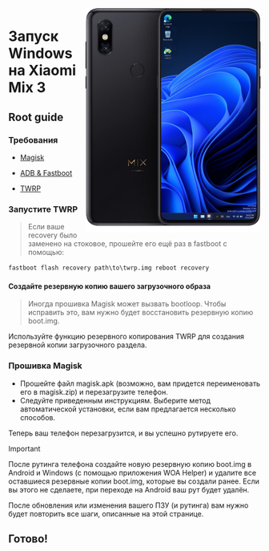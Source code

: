 <img align="right" src="https://github.com/n00b69/woa-perseus/blob/main/perseus.png" width="350" alt="Windows 11 running on perseus">

# Запуск Windows на Xiaomi Mix 3

## Root guide

### Требования 
- [Magisk](https://github.com/topjohnwu/Magisk/releases/latest)

- [ADB & Fastboot](https://developer.android.com/studio/releases/platform-tools)

- [TWRP](https://github.com/n00b69/woa-perseus/releases/download/Files/twrp.img)

### Запустите TWRP
> Если ваше recovery было заменено на стоковое, прошейте его ещё раз в fastboot с помощью:
```cmd
fastboot flash recovery path\to\twrp.img reboot recovery 
```

#### Создайте резервную копию вашего загрузочного образа
> Иногда прошивка Magisk может вызвать bootloop. Чтобы исправить это, вам нужно будет восстановить резервную копию boot.img.

Используйте функцию резервного копирования TWRP для создания резервной копии загрузочного раздела.

### Прошивка Magisk
- Прошейте файл magisk.apk (возможно, вам придется переименовать его в magisk.zip) и перезагрузите телефон.
- Следуйте приведенным инструкциям. Выберите метод автоматической установки, если вам предлагается несколько способов.

Теперь ваш телефон перезагрузится, и вы успешно рутируете его.

> [!IMPORTANT]
> После рутинга телефона создайте новую резервную копию boot.img в Android и Windows (с помощью приложения WOA Helper) и удалите все оставшиеся резервные копии boot.img, которые вы создали ранее. Если вы этого не сделаете, при переходе на Android ваш рут будет удалён.
> 
> После обновления или изменения вашего ПЗУ (и рутинга) вам нужно будет повторить все шаги, описанные на этой странице.

## Готово!
